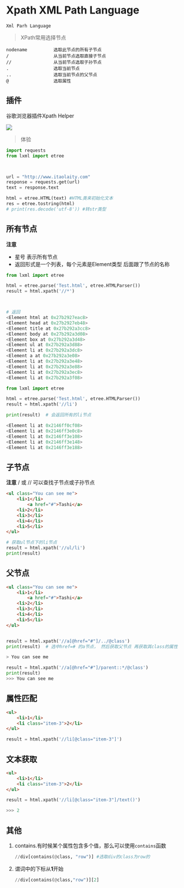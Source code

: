 # Xpath  XML Path Language

`Xml Parh Language`

> XPath常用选择节点

```
nodename          选取此节点的所有子节点
/                 从当前节点选取直接子节点
//                从当前节点选取子孙节点
.                 选取当前节点
..                选取当前节点的父节点
@                 选取属性
```

## 插件

谷歌浏览器插件Xpath Helper

![](http://itaolaity.com/20190713215429.png)




> 体验

```python
import requests
from lxml import etree



url = "http://www.itaolaity.com"
response = requests.get(url)
text = response.text

html = etree.HTML(text) #HTML类来初始化文本
res = etree.tostring(html)
# print(res.decode('utf-8')) #转str类型
```

## 所有节点

**注意**
- 星号 表示所有节点
- 返回形式是一个列表，每个元素是Element类型 后面跟了节点的名称

```python
from lxml import etree

html = etree.parse('Test.html', etree.HTMLParser())
result = html.xpath('//*')



# 返回
<Element html at 0x27b2927eac8>
<Element head at 0x27b2927eb48>
<Element title at 0x27b292a3cc8>
<Element body at 0x27b292a3d08>
<Element box at 0x27b292a3d48>
<Element ul at 0x27b292a3d88>
<Element li at 0x27b292a3dc8>
<Element a at 0x27b292a3e08>
<Element li at 0x27b292a3e48>
<Element li at 0x27b292a3e88>
<Element li at 0x27b292a3ec8>
<Element li at 0x27b292a3f08>
```
```python
from lxml import etree

html = etree.parse('Test.html', etree.HTMLParser())
result = html.xpath('//li')

print(result)  # 会返回所有的li节点

<Element li at 0x2146ff0cf08>
<Element li at 0x2146ff3e0c8>
<Element li at 0x2146ff3e108>
<Element li at 0x2146ff3e148>
<Element li at 0x2146ff3e188>
```

## 子节点

**注意**
/ 或 // 可以查找子节点或子孙节点
```html
<ul class="You can see me">
    <li>1</li>
        <a href="#">Tashi</a>
    <li>2</li>
    <li>3</li>
    <li>4</li>
    <li>5</li>
</ul>
```
```python
# 获取ul节点下的li节点
result = html.xpath('//ul/li')
print(result)
```

## 父节点

```html
<ul class="You can see me">
    <li>1</li>
        <a href="#">Tashi</a>
    <li>2</li>
    <li>3</li>
    <li>4</li>
    <li>5</li>
</ul>
```
```python

result = html.xpath('//a[@href="#"]/../@class')
print(result)  # 选中href=# 的a节点， 然后获取父节点 再获取其class的属性

> You can see me
```
```python
result = html.xpath('//a[@href="#"]/parent::*/@class')
print(result)
>>> You can see me
```

## 属性匹配
```html
<ul>
    <li>1</li>
    <li class="item-3">2</li>
</ul>
```
```python
result = html.xpath('//li[@class="item-3"]')
```

## 文本获取

```html
<ul>
    <li>1</li>
    <li class="item-3">2</li>
</ul>
```
```python
result = html.xpath('//li[@class="item-3"]/text()')

>>> 2
```

## 其他

1. contains.有时候某个属性包含多个值，那么可以使用`contains`函数

   ```python
   //div[contains(@class, "row")] #选取div的class为row的
   ```

2. 谓词中的下标从**1**开始

   ```python
   //div[contains(@class,"row")][2]  
   ```

   